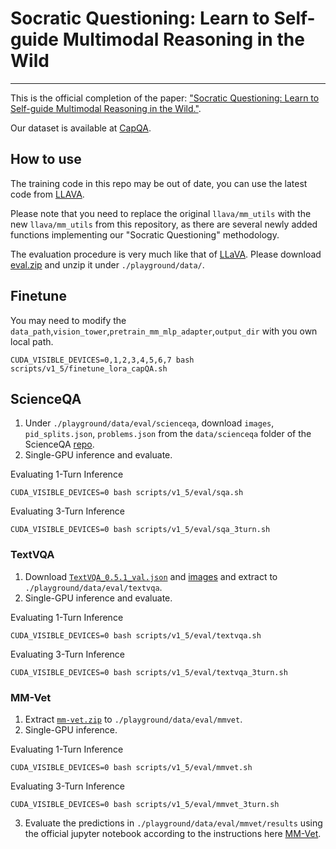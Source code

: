 # Socratic Questioning: Learn to Self-guide Multimodal Reasoning in the Wild
---

This is the official completion of the paper: ["Socratic Questioning: Learn to Self-guide Multimodal Reasoning in the Wild."](https://arxiv.org/abs/2501.02964).

Our dataset is available at [CapQA](https://huggingface.co/datasets/wphu/CapQA).


## How to use

The training code in this repo may be out of date, you can use the latest code from [LLAVA](https://github.com/haotian-liu/LLaVA).

Please note that you need to replace the original `llava/mm_utils` with the new `llava/mm_utils` from this repository, as there are several newly added functions implementing our "Socratic Questioning" methodology.

The evaluation procedure is very much like that of [LLaVA](https://github.com/haotian-liu/LLaVA/blob/main/docs/Evaluation.md). Please download [eval.zip](https://drive.google.com/file/d/1atZSBBrAX54yYpxtVVW33zFvcnaHeFPy/view?usp=sharing) and unzip it under `./playground/data/`. 


## Finetune

You may need to modify the `data_path`,`vision_tower`,`pretrain_mm_mlp_adapter`,`output_dir` with you own local path.

```
CUDA_VISIBLE_DEVICES=0,1,2,3,4,5,6,7 bash scripts/v1_5/finetune_lora_capQA.sh
```


## ScienceQA

1. Under `./playground/data/eval/scienceqa`, download `images`, `pid_splits.json`, `problems.json` from the `data/scienceqa` folder of the ScienceQA [repo](https://github.com/lupantech/ScienceQA).
2. Single-GPU inference and evaluate.

Evaluating 1-Turn Inference
```Shell
CUDA_VISIBLE_DEVICES=0 bash scripts/v1_5/eval/sqa.sh
```
Evaluating 3-Turn Inference
```Shell
CUDA_VISIBLE_DEVICES=0 bash scripts/v1_5/eval/sqa_3turn.sh
```
### TextVQA

1. Download [`TextVQA_0.5.1_val.json`](https://dl.fbaipublicfiles.com/textvqa/data/TextVQA_0.5.1_val.json) and [images](https://dl.fbaipublicfiles.com/textvqa/images/train_val_images.zip) and extract to `./playground/data/eval/textvqa`.
2. Single-GPU inference and evaluate.

Evaluating 1-Turn Inference
```Shell
CUDA_VISIBLE_DEVICES=0 bash scripts/v1_5/eval/textvqa.sh
```

Evaluating 3-Turn Inference
```Shell
CUDA_VISIBLE_DEVICES=0 bash scripts/v1_5/eval/textvqa_3turn.sh
```
### MM-Vet

1. Extract [`mm-vet.zip`](https://github.com/yuweihao/MM-Vet/releases/download/v1/mm-vet.zip) to `./playground/data/eval/mmvet`.
2. Single-GPU inference.

Evaluating 1-Turn Inference
```Shell
CUDA_VISIBLE_DEVICES=0 bash scripts/v1_5/eval/mmvet.sh
```
Evaluating 3-Turn Inference
```Shell
CUDA_VISIBLE_DEVICES=0 bash scripts/v1_5/eval/mmvet_3turn.sh
```

3. Evaluate the predictions in `./playground/data/eval/mmvet/results` using the official jupyter notebook according to the instructions here [MM-Vet](https://github.com/yuweihao/MM-Vet).
